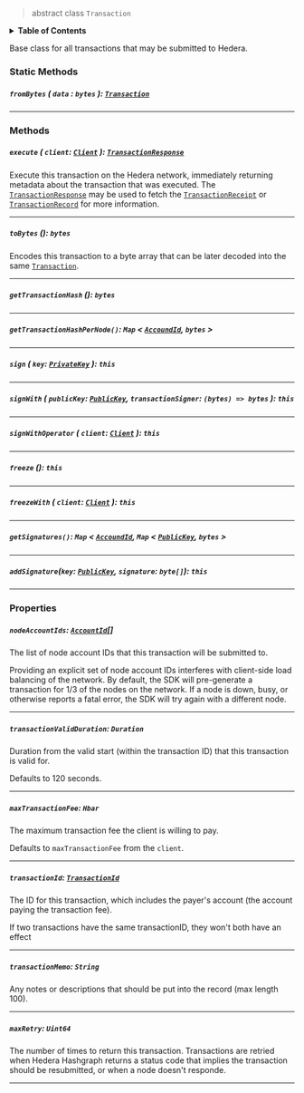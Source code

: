 > abstract class `Transaction`

<details>
<summary><b>Table of Contents</b></summary>

| Item | Java | JavaScript | Go
| - | - | - | - |
| [`fromBytes`](#frombytes-data-bytes-transaction) | ✅ | ✅ | ✅
| [`nodeAccountIds`](#nodeaccountids-accountid) | ✅ | ✅ | ✅
| [`transactionValidDuration`](#transactionvalidduration-duration) | ✅ | ✅ | ✅
| [`transactionMemo`](#transactionmemo-string) | ✅ | ✅ | ✅
| [`transactionId`](#transactionid-transactionid) | ✅ | ✅ | ✅
| [`maxTransactionFee`](#maxtransactionfee-hbar) | ✅ | ✅ | ✅
| [`maxRetry`](#maxretry-uint64) | ✅ | ✅ | ✅
| [`getTransactionHash`](#gettransactionhash-bytes) | ✅ | ✅ | ✅
| [`getTransactionHashPerNode`](#gettransactionhashpernode-map-lt-accoundid-byte-gt) | ✅ | ✅ | ✅
| [`toBytes`](#tobytes-bytes) | ✅ | ✅ | ✅
| [`sign`](#sign-key-privatekey-this) | ✅ | ✅ | ✅
| [`signWith`](#signwith-publickey-publickey-transactionsigner-bytes-gt-bytes-this) | ✅ | ✅ | ✅
| [`signWithOperator`](#signwithoperator-client-client-this) | ✅ | ✅ | ✅
| [`getSignatures`](#getsignatures-map-lt-accoundid-map-lt-publickey-bytes-gt) | ✅ | ✅ | ✅
| [`addSignature`](#addsignaturekey-publickey-signature-byte-this) | ✅ | ✅ | ✅
| [`freeze`](#freeze-this) | ✅ | ✅ | ✅
| [`freezeWith`](#freezewith-client-client-this) | ✅ | ✅ | ✅
| [`execute`](#execute-client-client-transactionresponse) | ✅ | ✅ | ✅

</details>

Base class for all transactions that may be submitted to Hedera.

### Static Methods

##### `fromBytes` ( `data` : `bytes` ): [`Transaction`](#transaction)

---

### Methods

##### `execute` ( `client`: [`Client`](reference/core/Client.md) ): [`TransactionResponse`](reference/core/TransactionResponse.md)

Execute this transaction on the Hedera network, immediately returning
metadata about the transaction that was executed.
The [`TransactionResponse`](reference/core/TransactionResponse.md) may be used to fetch
the [`TransactionReceipt`](reference/core/TransactionReceipt.md) or
[`TransactionRecord`](reference/core/TransactionRecord.md)
for more information.

---

##### `toBytes` (): `bytes`

Encodes this transaction to a byte array that can be later decoded into
the same [`Transaction`](#transaction).

---

##### `getTransactionHash` (): `bytes`

---

##### `getTransactionHashPerNode()`: `Map` < [`AccoundId`](reference/cryptocurrency/AccountId.md), `bytes` >

---

##### `sign` ( `key`: [`PrivateKey`](reference/cryptography/PrivateKey.md) ): `this`

---

##### `signWith` ( `publicKey`: [`PublicKey`](reference/cryptography/PublicKey.md), `transactionSigner`: `(bytes) => bytes` ): `this`

---

##### `signWithOperator` ( `client`: [`Client`](reference/core/Client.md) ): `this`

---

##### `freeze` (): `this`

---

##### `freezeWith` ( `client`: [`Client`](reference/core/Client.md) ): `this`

---

##### `getSignatures()`: `Map` < [`AccoundId`](reference/cryptocurrency/AccountId.md), `Map` < [`PublicKey`](reference/cryptography/PublicKey.md), `bytes` >

---

##### `addSignature`(`key`: [`PublicKey`](reference/cryptography/PublicKey.md), `signature`: `byte[]`): `this`

---

### Properties

##### `nodeAccountIds`: [`AccountId`](reference/AccountId.md)\[\]

The list of node account IDs that this transaction will be submitted to.

Providing an explicit set of node account IDs interferes with client-side load
balancing of the network. By default, the SDK will pre-generate a transaction
for 1/3 of the nodes on the network. If a node is down, busy, or otherwise
reports a fatal error, the SDK will try again with a different node.

---

##### `transactionValidDuration`: `Duration`

Duration from the valid start (within the transaction ID) that this
transaction is valid for.

Defaults to 120 seconds.

---

##### `maxTransactionFee`: `Hbar`

The maximum transaction fee the client is willing to pay.

Defaults to `maxTransactionFee` from the `client`.

---

##### `transactionId`: [`TransactionId`](reference/core/TransactionId.md)

The ID for this transaction, which includes the payer's
account (the account paying the transaction fee).

If two transactions have the same transactionID, they won't both have an effect

---

##### `transactionMemo`: `String`

Any notes or descriptions that should be put into the record (max length 100).

---

##### `maxRetry`: `Uint64`

The number of times to return this transaction. Transactions are retried when
Hedera Hashgraph returns a status code that implies the transaction should be
resubmitted, or when a node doesn't responde.

---

